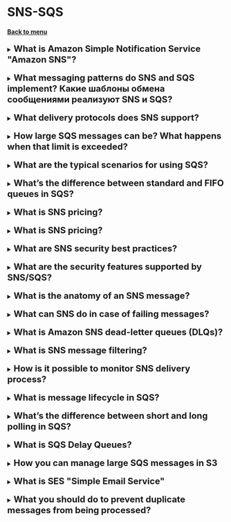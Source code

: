 <h1>SNS-SQS</h1>
<h4> 

[Back to menu](..%2F..%2FMenu.md)

</h4>

[//]: # (What is Amazon Simple Notification Service "Amazon SNS"?)

<details>
    <summary>
        <b><big><big>
            What is Amazon Simple Notification Service "Amazon SNS"?
        </big></big></b>
    </summary>

Amazon Simple Notification Service (Amazon SNS) -
is a web service for sending notifications from the cloud.
It provides developers with the ability to publish messages
from the application and immediately deliver them to subscribers
or other applications.

</details>
<br>

[//]: # (What messaging patterns do SNS and SQS implement? Какие шаблоны обмена сообщениями реализуют SNS и SQS?)

<details>
    <summary>
        <b><big><big>
            What messaging patterns do SNS and SQS implement? Какие шаблоны обмена сообщениями реализуют SNS и SQS?
        </big></big></b>
    </summary>

Amazon SNS allows apps to send urgent messages
to several subscribers using the “push” mechanism,
which eliminates the need to periodically check or “query”
Availability of updates.

SQS is a message queuing service used for messaging
through a survey model (when the user himself asks if there is a message),
and can be used to separate sending and receiving components.

</details>
<br>

[//]: # (What delivery protocols does SNS support?)

<details>
    <summary>
        <b><big><big>
            What delivery protocols does SNS support?
        </big></big></b>
    </summary>

Messages are sent using transport protocols
HTTP, HTTPS, Email-JSON and SQS,
will consist of a simple JSON object,
which will include the attached information

</details>
<br>

[//]: # (How large SQS messages can be? What happens when that limit is exceeded?)

<details>
    <summary>
        <b><big><big>
            How large SQS messages can be? What happens when that limit is exceeded?
        </big></big></b>
    </summary>

The maximum size is 262,144 bytes (256 KB).

To send messages larger than 256 KB, you can use
Amazon SQS Extended Client Library for Java.

This library allows you to send Amazon SQS messages,
containing a link to the message payload in Amazon S3.
The maximum payload size is 2 GB.

If exceeded, aws will split the messages and send

</details>
<br>

[//]: # (What are the typical scenarios for using SQS?)

<details>
    <summary>
        <b><big><big>
            What are the typical scenarios for using SQS?
        </big></big></b>
    </summary>

The best mechanism for using queues is the actual queue mechanism
when something simultaneously receives a huge number of messages and these
We cannot process messages immediately due to our computing abilities

A physical example is SMS voting, when a huge number of people
fig into the service and it throws all messages into a queue and processes
without the risk of slowing down the entire system

</details>
<br>

[//]: # (What’s the difference between standard and FIFO queues in SQS?)

<details>
    <summary>
        <b><big><big>
            What’s the difference between standard and FIFO queues in SQS?
        </big></big></b>
    </summary>

Standard queues

- **Unlimited bandwidth.**
  Standard queues support an almost unlimited number of
  transactions per second (TPS).

- **Delivery on the “at least once” principle.**
  The message is delivered at least once, sometimes several copies of
the message are delivered.

- **Best Possible Ordering**
  Sometimes messages may be delivered in a different order than
  the order in which they are sent.

FIFO (First in First out) queues

- **High throughput.**
  By default, FIFO queues support up to 300 messages.
  per second (300 send, receive, or delete operations per second).

- **Strictly one-time processing.**
  The message is delivered once and remains available as long as
  until the recipient processes and deletes it.
  Duplicate messages are not placed in the queue.

- **Delivery on a first-in, first-out basis.**
  The order in which messages are sent and received is
  strictly preserved.

</details>
<br>

[//]: # (What is SNS pricing?)

<details>
    <summary>
        <b><big><big>
            What is SNS pricing?
        </big></big></b>
    </summary>

Depending on the type of message transmission, the price is based on the number of messages
as an example
Mobile Push Notifications $0.50 per million notifications

</details>
<br>

[//]: # (What is SQS pricing?)

<details>
    <summary>
        <b><big><big>
            What is SNS pricing?
        </big></big></b>
    </summary>

Depending on the type of message transmission, the price is based on the number of messages
and type of selected processing (Standard \\ FIFO)
as an example
From 1 Million to 100 Billion Requests/Month (ST)$0.40 (FIFO)$0.50

</details>
<br>

[//]: # (What are SNS security best practices?)

<details>
    <summary>
        <b><big><big>
            What are SNS security best practices?
        </big></big></b>
    </summary>

Tips from aws:
- Make sure that topics (sns) are not public
- Implement access with minimal privileges
- Implement server-side encryption
- Forced encryption of data during transmission
- Consider using VPC endpoints to access Amazon SNS.

</details>
<br>

[//]: # (What are the security features supported by SNS/SQS?)

<details>
    <summary>
        <b><big><big>
            What are the security features supported by SNS/SQS?
        </big></big></b>
    </summary>

Amazon SNS provides a full range of security features
to protect your data from unauthorized and anonymous access,
including encrypting messages in transit using certificates
Amazon ATS, message encryption at rest using keys
AWS KMS, Message Privacy with AWS PrivateLink
and auditing using AWS CloudTrail.

Additionally, you can sign Amazon SQS encrypted queues
on encrypted Amazon SNS topics,
to install end-to-end encryption in your messaging scripts.

</details>
<br>

[//]: # (What is the anatomy of an SNS message?)

<details>
    <summary>
        <b><big><big>
            What is the anatomy of an SNS message?
        </big></big></b>
    </summary>

Name - the name of the message attribute.
The name must not begin or end with a period,
and must not have consecutive dots.
The name can contain up to 256 characters.

Type—supported message attribute data types:
String, String.Array, Number and Binary.

Value – user-specified value of the message attribute.
For string data types, the value attribute has the same restrictions
the same content as the body of the message.

</details>
<br>

[//]: # (What can SNS do in case of failing messages?)

<details>
    <summary>
        <b><big><big>
            What can SNS do in case of failing messages?
        </big></big></b>
    </summary>

If the message cannot be successfully delivered on the first try,
Amazon SNS enforces a four-step retry policy:
1) repeated attempts without delay between attempts,
2) repeated attempts with a minimum delay between attempts,
3) retries according to deferment (configured)
4) repeated attempts with a maximum delay between attempts.

When the message redelivery policy is exhausted,
Amazon SNS may move a message to the dead-letter queue
messages (DLQ).

</details>
<br>

[//]: # (What is Amazon SNS dead-letter queues DLQs?)

<details>
    <summary>
        <b><big><big>
            What is Amazon SNS dead-letter queues (DLQs)?
        </big></big></b>
    </summary>

The dead letter queue is an Amazon SQS queue.
that your Amazon SNS subscription can use for messages
which cannot be successfully delivered to subscribers.
Messages that could not be delivered due to client errors
or server, are placed in the dead-letter queue
for further analysis or reprocessing.

</details>
<br>

[//]: # (What is SNS message filtering?)

<details>
    <summary>
        <b><big><big>
            What is SNS message filtering?
        </big></big></b>
    </summary>

By default, an Amazon SNS topic subscriber receives every message
published in the topic.
To receive a subset of messages,
The subscriber must assign a filtering policy to the topic subscription.

A filter policy is a simple JSON object,
containing attributes that determine what messages the subscriber receives.
When you post a message to a topic,
Amazon SNS compares message attributes to attributes in policy
filtering for each of the topic subscriptions.
If any of the attributes match, Amazon SNS sends
message to subscriber.
Otherwise Amazon SNS skips the subscriber
without sending a message.
If a subscription does not have a filtering policy, the subscription receives
every message posted in her thread.

</details>
<br>

[//]: # (How is it possible to monitor SNS delivery process?)

<details>
    <summary>
        <b><big><big>
            How is it possible to monitor SNS delivery process?
        </big></big></b>
    </summary>

- aws CloudWatch console,
- CloudWatch's own command line interface (CLI)
- programmatically using the CloudWatch API.

</details>
<br>

[//]: # (How is it possible to monitor SNS delivery process?)

<details>
    <summary>
        <b><big><big>
            What is message lifecycle in SQS?
        </big></big></b>
    </summary>

![img](https://docs.aws.amazon.com/AWSSimpleQueueService/latest/SQSDeveloperGuide/images/sqs-message-lifecycle-diagram.png)

- Sending a message (the message is redundantly distributed across Amazon SQS servers.)
- Receive message (While message A is being processed, 
it remains in the queue and is not returned for subsequent receive requests)
- Removal

</details>
<br>

[//]: # (What’s the difference between short and long polling in SQS?)

<details>
    <summary>
        <b><big><big>
            What’s the difference between short and long polling in SQS?
        </big></big></b>
    </summary>

![img](https://docs.aws.amazon.com/AWSSimpleQueueService/latest/SQSDeveloperGuide/images/sqs-message-lifecycle-diagram.png)

Amazon SQS Long Polling is a way to retrieve messages
from your Amazon SQS queues.

While a **regular short poll** returns the result immediately,
even if the polled message queue is empty

**long** poll does not return a response until the message
will not arrive in the message queue or until it expires
long polling time.

</details>
<br>

[//]: # (What is SQS Delay Queues?)

<details>
    <summary>
        <b><big><big>
            What is SQS Delay Queues?
        </big></big></b>
    </summary>

This is a special type of messages that you can use to
- postpone delivery of new messages
- messages in Delay Queue remain invisible for the duration of delay 
(0-900s (15min))
- Large distributed apps may need to introduce delay in processing

</details>
<br>

[//]: # (How you can manage large SQS messages in S3?)

<details>
    <summary>
        <b><big><big>
            How you can manage large SQS messages in S3
        </big></big></b>
    </summary>

to store large messages 256KB - 2GB you need following
- use S3
- AWS SDK for Java
- SQS Extended client library for Java
- An S3 bucket

</details>
<br>

[//]: # (What is SES "Simple Email Service"? SES vs SNS)

<details>
    <summary>
        <b><big><big>
            What is SES "Simple Email Service"
        </big></big></b>
    </summary>

When you want to send automated emails

SES:
- can trigger a lambda function or sns
- it can be used for both incoming and ongoing email
- email address is all that need to start
- email only
- not subscribe based

SNS:
- pub/sub messages service formats as SMS, HTTP, SQS, email
- can trigger lambda
- can fan out messages to a large number of recipients
- consumers must subscribe to a topic to receive notification

</details>
<br>

[//]: # (What you should do to prevent duplicate messages from being processed?)

<details>
    <summary>
        <b><big><big>
            What you should do to prevent duplicate messages from being processed?
        </big></big></b>
    </summary>

Create a DynamoDB table to store the SQS message IDs 
of the messages that have been successfully processed. 
Configure the Lambda function to check the DynamoDB table 
to see if a message has already been successfully processed 
and only process messages that are not already processed.

If you are receiving multiple messages with the same message ID,
you can use DynamoDB to record the message IDs of messages 
that were already successfully processed and have your Lambda 
function check the DynamoDB table before processing each message.

</details>
<br>